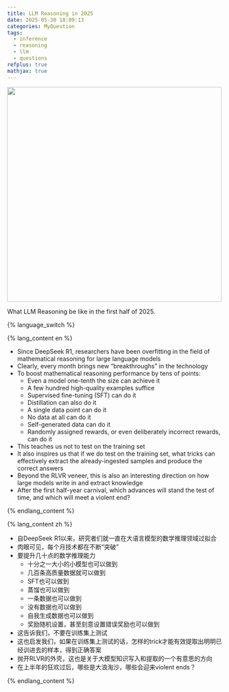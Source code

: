 ```yaml
---
title: LLM Reasoning in 2025
date: 2025-05-30 18:09:13
categories: MyQuestion
tags:
  - inference
  - reasoning
  - llm
  - questions
refplus: true
mathjax: true
---
```



<img src="https://i.mji.rip/2025/07/16/bf9ca47310c9ee5c25c72925061f7d4b.png" width="500"/>

What LLM Reasoning be like in the first half of 2025.

<!--more-->

{% language_switch %}

{% lang_content en %}

- Since DeepSeek R1, researchers have been overfitting in the field of mathematical reasoning for large language models
- Clearly, every month brings new “breakthroughs” in the technology
- To boost mathematical reasoning performance by tens of points:
  - Even a model one-tenth the size can achieve it
  - A few hundred high-quality examples suffice
  - Supervised fine-tuning (SFT) can do it
  - Distillation can also do it
  - A single data point can do it
  - No data at all can do it
  - Self-generated data can do it
  - Randomly assigned rewards, or even deliberately incorrect rewards, can do it
- This teaches us not to test on the training set
- It also inspires us that if we do test on the training set, what tricks can effectively extract the already-ingested samples and produce the correct answers
- Beyond the RLVR veneer, this is also an interesting direction on how large models write in and extract knowledge
- After the first half-year carnival, which advances will stand the test of time, and which will meet a violent end?


{% endlang_content %}

{% lang_content zh %}
- 自DeepSeek R1以来，研究者们就一直在大语言模型的数学推理领域过拟合
- 肉眼可见，每个月技术都在不断“突破”
- 要提升几十点的数学推理能力
    -   十分之一大小的小模型也可以做到
    -   几百条高质量数据就可以做到
    -   SFT也可以做到
    -   蒸馏也可以做到
    -   一条数据也可以做到
    -   没有数据也可以做到
    -   自我生成数据也可以做到
    -   奖励随机设置，甚至刻意设置错误奖励也可以做到
- 这告诉我们，不要在训练集上测试
- 这也启发我们，如果在训练集上测试的话，怎样的trick才能有效提取出明明已经训进去的样本，得到正确答案
- 抛开RLVR的外壳，这也是关于大模型知识写入和提取的一个有意思的方向
- 在上半年的狂欢过后，哪些是大浪淘沙，哪些会迎来violent ends？


{% endlang_content %}

<script src="https://giscus.app/client.js"
        data-repo="thinkwee/thinkwee.github.io"
        data-repo-id="MDEwOlJlcG9zaXRvcnk3OTYxNjMwOA=="
        data-category="Announcements"
        data-category-id="DIC_kwDOBL7ZNM4CkozI"
        data-mapping="pathname"
        data-strict="0"
        data-reactions-enabled="1"
        data-emit-metadata="0"
        data-input-position="top"
        data-theme="light"
        data-lang="en"
        data-loading="lazy"
        crossorigin="anonymous"
        async>
</script>